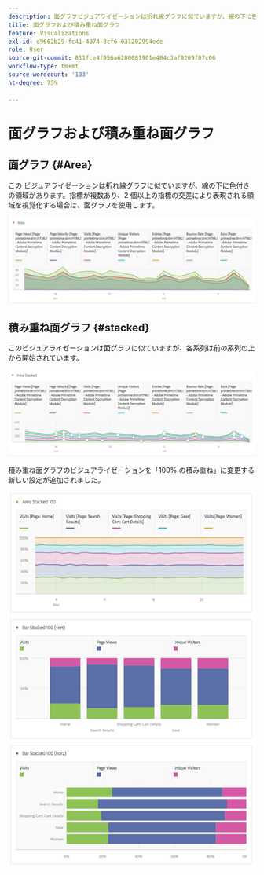 ```yaml
---
description: 面グラフビジュアライゼーションは折れ線グラフに似ていますが、線の下に色付きの領域があります。
title: 面グラフおよび積み重ね面グラフ
feature: Visualizations
exl-id: d9662b29-fc41-4074-8cf6-031202994ece
role: User
source-git-commit: 811fce4f056a6280081901e484c3af8209f87c06
workflow-type: tm+mt
source-wordcount: '133'
ht-degree: 75%

---
```


# 面グラフおよび積み重ね面グラフ

## 面グラフ {#Area}

この ビジュアライゼーションは折れ線グラフに似ていますが、線の下に色付きの領域があります。指標が複数あり、2 個以上の指標の交差により表現される領域を視覚化する場合は、面グラフを使用します。

![ ページビュー数、訪問数、ユニーク訪問者数、バウンス率など、複数の指標を表示する領域ビジュアライゼーション。](assets/area.png)

## 積み重ね面グラフ {#stacked}

このビジュアライゼーションは面グラフに似ていますが、各系列は前の系列の上から開始されています。

![ 前の系列の上に各系列を示す積み重ね面グラフ。](assets/area-stacked.png)

積み重ね面グラフのビジュアライゼーションを「100% の積み重ね」に変更する新しい設定が追加されました。

![100% 積み重ねビジュアライゼーションを表示する積み重ね面グラフ。](assets/areastacked100.png)
